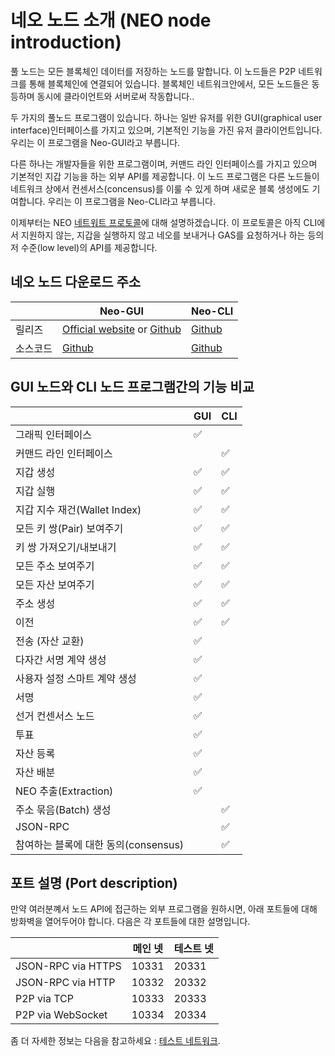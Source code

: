 # 네오 노드 소개 (NEO node introduction)

풀 노드는 모든 블록체인 데이터를 저장하는 노드를 말합니다. 이 노드들은 P2P 네트워크를 통해 블록체인에 연결되어 있습니다. 블록체인 네트워크안에서, 모든 노드들은 동등하며 동시에 클라이언트와 서버로써 작동합니다..

두 가지의 풀노드 프로그램이 있습니다. 하나는 일반 유저를 위한 GUI(graphical user interface)인터페이스를 가지고 있으며, 기본적인 기능을 가진 유저 클라이언트입니다. 우리는 이 프로그램을 Neo-GUI라고 부릅니다.

다른 하나는 개발자들을 위한 프로그램이며, 커맨드 라인 인터페이스를 가지고 있으며 기본적인 지갑 기능을 하는 외부 API를 제공합니다. 이 노드 프로그램은 다른 노드들이 네트워크 상에서 컨센서스(concensus)를 이룰 수 있게 하며 새로운 블록 생성에도 기여합니다. 우리는 이 프로그램을 Neo-CLI라고 부릅니다. 

이제부터는 NEO [네트워트 프로토콜](network-protocol.md)에 대해 설명하겠습니다. 이 프로토콜은 아직 CLI에서 지원하지 않는, 지갑을 실행하지 않고 네오를 보내거나 GAS를 요청하거나 하는 등의 저 수준(low level)의 API를 제공합니다.
 
## 네오 노드 다운로드 주소

|      | Neo-GUI                        | Neo-CLI                        |
| ---- | ---------------------------------------- | ---------------------------------------- |
| 릴리즈 | [Official website](https://www.neo.org/download) or [Github](https://github.com/neo-project/neo-gui/releases) | [Github](https://github.com/neo-project/neo-cli/releases) |
| 소스코드 | [Github](https://github.com/neo-project/neo-gui) | [Github](https://github.com/neo-project/neo-cli) |

## GUI 노드와 CLI 노드 프로그램간의 기능 비교

|           | GUI  | CLI  |
| --------- | ---- | ---- |
| 그래픽 인터페이스 | ✅    |      |
| 커맨드 라인 인터페이스 |      | ✅    |
| 지갑 생성 | ✅    | ✅    |
| 지갑 실행 | ✅    | ✅  |
| 지갑 지수 재건(Wallet Index) | ✅    | ✅    |
| 모든 키 쌍(Pair) 보여주기 | ✅    | ✅    |
| 키 쌍 가져오기/내보내기 | ✅    | ✅    |
| 모든 주소 보여주기 | ✅    | ✅    |
| 모든 자산 보여주기 | ✅    | ✅    |
| 주소 생성 | ✅    | ✅    |
| 이전 | ✅    | ✅    |
| 전송 (자산 교환)  | ✅    |      |
| 다자간 서명 계약 생성 | ✅    |      |
| 사용자 설정 스마트 계약 생성 | ✅    |      |
| 서명 | ✅    |      |
| 선거 컨센서스 노드 | ✅    |      |
| 투표 | ✅    |      |
| 자산 등록 | ✅    |      |
| 자산 배분 | ✅    |      |
| NEO 추출(Extraction) | ✅    |      |
| 주소 묶음(Batch) 생성  |      | ✅    |
| JSON-RPC |      | ✅    |
| 참여하는 블록에 대한 동의(consensus) |      | ✅    |

## 포트 설명 (Port description)

만약 여러분꼐서 노드 API에 접근하는 외부 프로그램을 원하시면, 아래 포트들에 대해 방화벽을 열어두어야 합니다. 다음은 각 포트들에 대한 설명입니다.

|                    | 메인 넷 | 테스트 넷 |
| ------------------ | ------------ | ------------- |
| JSON-RPC via HTTPS | 10331        | 20331         |
| JSON-RPC via HTTP  | 10332        | 20332         |
| P2P via TCP        | 10333        | 20333         |
| P2P via WebSocket  | 10334        | 20334         |

좀 더 자세한 정보는 다음을 참고하세요 : [테스트 네트워크](testnet.md).
